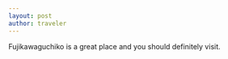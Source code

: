 ```yaml
---
layout: post
author: traveler
---
```


Fujikawaguchiko is a great place and you should definitely visit.
